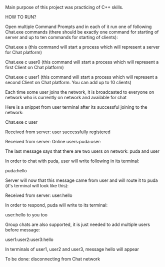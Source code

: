 Main purpose of this project was practicing of C++ skills.

HOW TO RUN?

Open multiple Command Prompts and in each of it run one of following Chat.exe commands (there should be exactly one command for starting of server and up to ten commands for starting of clients):

Chat.exe s
(this command will start a process which will represent a server for Chat platform)

Chat.exe c user0
(this command will start a process which will represent a first Client on Chat platform)

Chat.exe c user1
(this command will start a process which will represent a second Client on Chat platform. You can add up to 10 clients)

Each time some user joins the network, it is broadcasted to everyone on network who is currently on network and available for chat

Here is a snippet from user terminal after its successful joining to the network:

Chat.exe c user

Received from server: user successfully registered

Received from server: Online users:puda:user:

The last message says that there are two users on network: puda and user

In order to chat with puda, user will write following in its terminal:

puda:hello

Server will now that this message came from user and will route it to puda (it's terminal will look like this):

Received from server: user:hello

In order to respond, puda will write to its terminal:

user:hello to you too

Group chats are also supported, it is just needed to add multiple users before message:

user1:user2:user3:hello 

In terminals of user1, user2 and user3, message hello will appear

To be done:
disconnecting from Chat network